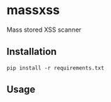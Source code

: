# massxss
Mass stored XSS scanner

## Installation
```shell
pip install -r requirements.txt
```

## Usage
```

```